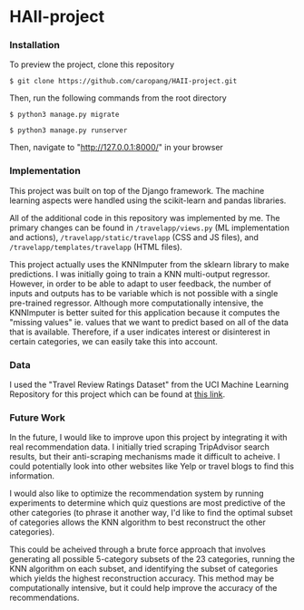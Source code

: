 # HAII-project

### Installation
To preview the project, clone this repository

`$ git clone https://github.com/caropang/HAII-project.git`

Then, run the following commands from the root directory 

`$ python3 manage.py migrate`

`$ python3 manage.py runserver`

Then, navigate to "http://127.0.0.1:8000/" in your browser

### Implementation
This project was built on top of the Django framework. The machine learning aspects were handled using the scikit-learn and pandas libraries. 

All of the additional code in this repository was implemented by me. The primary changes can be found in `/travelapp/views.py` (ML implementation and actions), `/travelapp/static/travelapp` (CSS and JS files), and `/travelapp/templates/travelapp` (HTML files).

This project actually uses the KNNImputer from the sklearn library to make predictions. I was initially going to train a KNN multi-output regressor. However, in order to be able to adapt to user feedback, the number of inputs and outputs has to be variable which is not possible with a single pre-trained regressor. Although more computationally intensive, the KNNImputer is better suited for this application because it computes the "missing values" ie. values that we want to predict based on all of the data that is available. Therefore, if a user indicates interest or disinterest in certain categories, we can easily take this into account.

### Data
I used the "Travel Review Ratings Dataset" from the UCI Machine Learning Repository for this project which can be found at  [this link](https://archive.ics.uci.edu/ml/datasets/Tarvel+Review+Ratings).

### Future Work
In the future, I would like to improve upon this project by integrating it with real recommendation data. I initially tried scraping TripAdvisor search results, but their anti-scraping mechanisms made it difficult to acheive. I could potentially look into other websites like Yelp or travel blogs to find this information.

I would also like to optimize the recommendation system by running experiments to determine which quiz questions are most predictive of the other categories (to phrase it another way, I'd like to find the optimal subset of categories allows the KNN algorithm to best reconstruct the other categories). 

This could be acheived through a brute force approach that involves generating all possible 5-category subsets of the 23 categories, running the KNN algorithm on each subset, and identifying the subset of categories which yields the highest reconstruction accuracy. This method may be computationally intensive, but it could help improve the accuracy of the recommendations.
